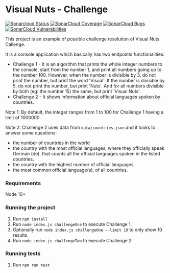 Visual Nuts - Challenge
=================================================
[![Sonarcloud Status](https://sonarcloud.io/api/project_badges/measure?project=mariojrrc_visualnuts&metric=alert_status)](https://sonarcloud.io/dashboard?id=mariojrrc_visualnuts)
[![SonarCloud Coverage](https://sonarcloud.io/api/project_badges/measure?project=mariojrrc_visualnuts&metric=coverage)](https://sonarcloud.io/component_measures/metric/coverage/list?id=mariojrrc_visualnuts)
[![SonarCloud Bugs](https://sonarcloud.io/api/project_badges/measure?project=mariojrrc_visualnuts&metric=bugs)](https://sonarcloud.io/component_measures/metric/reliability_rating/list?id=mariojrrc_visualnuts)
[![SonarCloud Vulnerabilities](https://sonarcloud.io/api/project_badges/measure?project=mariojrrc_visualnuts&metric=vulnerabilities)](https://sonarcloud.io/component_measures/metric/security_rating/list?id=mariojrrc_visualnuts)

This project is an example of possible challenge resolution of Visual Nuts Callenge.

It is a console application which basically has two endpoints functionalities: 

- Challenge 1 - It is an algorithm that prints the whole integer numbers to the console, start from the number 1, and print all numbers going up to the number 100. However, when the number is divisible by 3, do not print the number, but print the word 'Visual'. If the number is divisible by 5, do not print the number, but print 'Nuts'. And for all numbers divisible by both (eg: the number 15) the same, but print 'Visual Nuts'.
- Challenge 2 - It shows information about official languages spoken by countries.

Note 1: By default, the integer ranges from 1 to 100 for Challenge 1 having a limit of 1000000.

Note 2: Challenge 2 uses data from `data/countries.json` and it looks to answer some questions: 
- the number of countries in the world
- the country with the most official languages, where they officially speak German
  (de). that counts all the official languages spoken in the listed countries.
- the country with the highest number of official languages.
- the most common official language(s), of all countries.

### Requirements
Node 10+

### Running the project

1. Run `npm install`
2. Run `node index.js challengeOne` to execute Challenge 1.
3. Optionally run `node index.js challengeOne --limit 10` to only show 10 results. 
4. Run `node index.js challengeTwo` to execute Challenge 2.

### Running tests
1. Run `npm run test`

